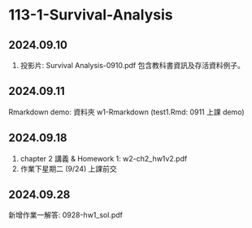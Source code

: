 # 113-1-Survival-Analysis

## 2024.09.10
1. 投影片: Survival Analysis-0910.pdf
   包含教科書資訊及存活資料例子。
## 2024.09.11
Rmarkdown demo: 資料夾 w1-Rmarkdown (test1.Rmd: 0911 上課 demo)

## 2024.09.18
1. chapter 2 講義 & Homework 1: w2-ch2_hw1v2.pdf
2. 作業下星期二 (9/24) 上課前交

## 2024.09.28
新增作業一解答: 0928-hw1_sol.pdf
